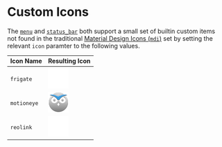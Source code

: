 # Custom Icons

The [`menu`](../configuration/menu.md) and
[`status_bar`](../configuration/status-bar.md) both support a small set of
builtin custom items not found in the traditional [Material Design Icons
(`mdi`)](https://pictogrammers.com/library/mdi/) set by setting the relevant `icon` paramter to the following values.

| Icon Name   | Resulting Icon                                                              |
| ----------- | --------------------------------------------------------------------------- |
| `frigate`   | ![Frigate Icon](../images/icons/frigate.svg ':size=24 :class=svg-icon')     |
| `motioneye` | ![motionEye Icon](../images/icons/motioneye.svg ':size=24 :class=svg-icon') |
| `reolink`   | ![Reolink Icon](../images/icons/reolink.svg ':size=24 :class=svg-icon')     |
